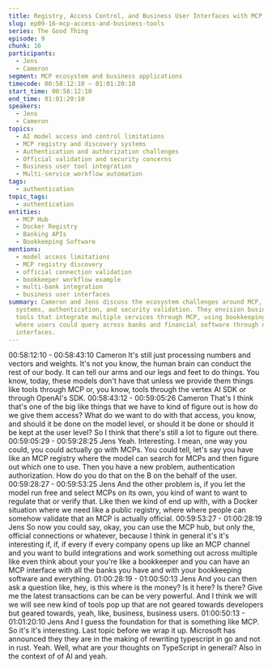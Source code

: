 ```yaml
---
title: Registry, Access Control, and Business User Interfaces with MCP
slug: ep09-16-mcp-access-and-business-tools
series: The Good Thing
episode: 9
chunk: 16
participants:
  - Jens
  - Cameron
segment: MCP ecosystem and business applications
timecode: 00:58:12:10 – 01:01:20:10
start_time: 00:58:12:10
end_time: 01:01:20:10
speakers:
  - Jens
  - Cameron
topics:
  - AI model access and control limitations
  - MCP registry and discovery systems
  - Authentication and authorization challenges
  - Official validation and security concerns
  - Business user tool integration
  - Multi-service workflow automation
tags:
  - authentication
topic_tags:
  - authentication
entities:
  - MCP Hub
  - Docker Registry
  - Banking APIs
  - Bookkeeping Software
mentions:
  - model access limitations
  - MCP registry discovery
  - official connection validation
  - bookkeeper workflow example
  - multi-bank integration
  - business user interfaces
summary: Cameron and Jens discuss the ecosystem challenges around MCP, including registry
  systems, authentication, and security validation. They envision business-focused
  tools that integrate multiple services through MCP, using bookkeeping as an example
  where users could query across banks and financial software through natural language
  interfaces.
---
```


00:58:12:10 - 00:58:43:10
Cameron
It's still just processing numbers and vectors and weights. It's not you know, the human brain
can conduct the rest of our body. It can tell our arms and our legs and feet to do things. You
know, today, these models don't have that unless we provide them things like tools through
MCP or, you know, tools through the vertex AI SDK or through OpenAI's SDK.
00:58:43:12 - 00:59:05:26
Cameron
That's I think that's one of the big like things that we have to kind of figure out is how do we give
them access? What do we want to do with that access, you know, and should it be done on the
model level, or should it be done or should it be kept at the user level? So I think that there's still
a lot to figure out there.
00:59:05:29 - 00:59:28:25
Jens
Yeah. Interesting. I mean, one way you could, you could actually go with MCPs. You could tell,
let's say you have like an MCP registry where the model can search for MCPs and then figure
out which one to use. Then you have a new problem, authentication authorization. How do you
do that on the B on the behalf of the user.
00:59:28:27 - 00:59:53:25
Jens
And the other problem is, if you let the model run free and select MCPs on its own, you kind of
want to want to regulate that or verify that. Like then we kind of end up with, with a Docker
situation where we need like a public registry, where where people can somehow validate that
an MCP is actually official.
00:59:53:27 - 01:00:28:19
Jens
So now you could say, okay, you can use the MCP hub, but only the, official connections or
whatever, because I think in general it's it's interesting if, if, if every if every company opens up
like an MCP channel and you want to build integrations and work something out across multiple
like even think about your you're like a bookkeeper and you can have an MCP interface with all
the banks you have and with your bookkeeping software and everything.
01:00:28:19 - 01:00:50:13
Jens
And you can then ask a question like, hey, is this where is the money? Is it here? Is there? Give
me the latest transactions can be can be very powerful. And I think we will we will see new kind
of tools pop up that are not geared towards developers but geared towards, yeah, like,
business, business users.
01:00:50:13 - 01:01:20:10
Jens
And I guess the foundation for that is something like MCP. So it's it's interesting. Last topic
before we wrap it up. Microsoft has announced they they are in the making of rewriting
typescript in go and not in rust. Yeah. Well, what are your thoughts on TypeScript in general?
Also in the context of of AI and yeah.